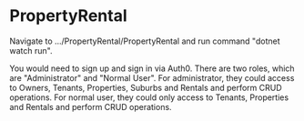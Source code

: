 # PropertyRental

Navigate to .../PropertyRental/PropertyRental and run command "dotnet watch run".

You would need to sign up and sign in via Auth0. There are two roles, which are "Administrator" and "Normal User". 
For administrator, they could access to Owners, Tenants, Properties, Suburbs and Rentals and perform CRUD operations.
For normal user, they could only access to Tenants, Properties and Rentals and perform CRUD operations.

